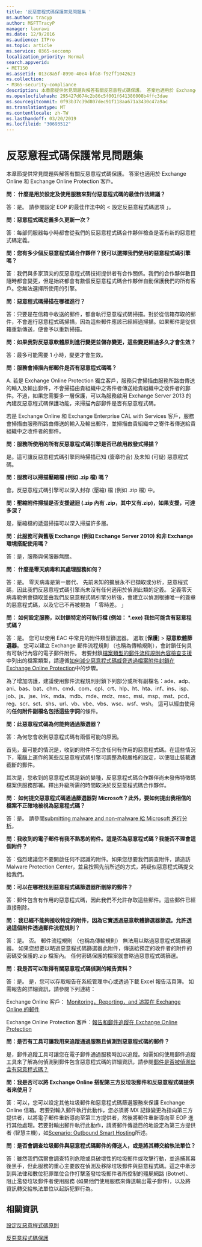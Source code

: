 ```yaml
---
title: '反惡意程式碼保護常見問題集 '
ms.author: tracyp
author: MSFTTracyP
manager: laurawi
ms.date: 12/9/2016
ms.audience: ITPro
ms.topic: article
ms.service: O365-seccomp
localization_priority: Normal
search.appverid:
- MET150
ms.assetid: 013c8a5f-8990-40e4-bfa8-f92ff1042623
ms.collection:
- M365-security-compliance
description: 本章節提供常見問題與解答有關反惡意程式碼保護。 答案也適用於 Exchange Online 和 Exchange Online Protection 客戶。
ms.openlocfilehash: 295427d674c2b86c5f001f641386008b4ffc3dae
ms.sourcegitcommit: 0f93b37c39d807dec91f118aa671a3430c47a9ac
ms.translationtype: MT
ms.contentlocale: zh-TW
ms.lasthandoff: 03/20/2019
ms.locfileid: "30693512"
---
```

# <a name="anti-malware-protection-faq"></a>反惡意程式碼保護常見問題集 

本章節提供常見問題與解答有關反惡意程式碼保護。 答案也適用於 Exchange Online 和 Exchange Online Protection 客戶。
  
 **問： 什麼是用於設定及使用服務來對付惡意程式碼的最佳作法建議？**
  
答：是。 請參閱<b0>設定 EOP 的最佳作法</b0>中的 < 設定反惡意程式碼選項 」。
  
 **問：惡意程式碼定義多久更新一次？**
  
答：每部伺服器每小時都會從我們的反惡意程式碼合作夥伴檢查是否有新的惡意程式碼定義。
  
 **問：您有多少個反惡意程式碼合作夥伴？我可以選擇我們使用的惡意程式碼引擎嗎？**
  
答：我們與多家頂尖的反惡意程式碼技術提供者有合作關係。我們的合作夥伴數目隨時都會變更，但是始終都會有數個反惡意程式碼合作夥伴自動保護我們的所有客戶。您無法選擇所使用的引擎。
  
 **問：惡意程式碼掃描在哪裡進行？**
  
答：只要是在信箱中收送的郵件，都會執行惡意程式碼掃描。對於從信箱存取的郵件，不會進行惡意程式碼掃描，因為這些郵件應該已經經過掃描。如果郵件是從信箱重新傳送，便會予以重新掃描。
  
 **問：如果我對反惡意軟體原則進行變更並儲存變更，這些變更經過多久才會生效？**
  
答：最多可能需要 1 小時，變更才會生效。
  
 **問：服務會掃描內部郵件是否有惡意程式碼嗎？**
  
A. 若是 Exchange Online Protection 獨立客戶，服務只會掃描由服務所路由傳送的輸入及輸出郵件，不會掃描由貴組織中之寄件者傳送給貴組織中之收件者的郵件。不過，如果您需要多一層保護，可以為服務啟用 Exchange Server 2013 的內建反惡意程式碼保護功能，來掃描內部郵件是否有惡意程式碼。
  
若是 Exchange Online 和 Exchange Enterprise CAL with Services 客戶，服務會掃描由服務所路由傳送的輸入及輸出郵件，並掃描由貴組織中之寄件者傳送給貴組織中之收件者的郵件。 
  
 **問：服務所使用的所有反惡意程式碼引擎是否已啟用啟發式掃描？**
  
是。這可讓反惡意程式碼引擎同時掃描已知 (簽章符合) 及未知 (可疑) 惡意程式碼。
  
 **問：服務可以掃描壓縮檔 (例如 .zip 檔) 嗎？**
  
會。反惡意程式碼引擎可以深入封存 (壓縮) 檔 (例如 .zip 檔) 中。
  
 **問：壓縮附件掃描是否支援遞迴 (.zip 內有 .zip，其中又有.zip)，如果支援，可達多深？**
  
是，壓縮檔的遞迴掃描可以深入掃描許多層。
  
 **問：此服務可與舊版 Exchange (例如 Exchange Server 2010) 和非 Exchange 環境搭配使用嗎？**
  
答：是，服務與伺服器無關。
  
 **問： 什麼是零天病毒和其處理服務如何？**
  
答：是。 零天病毒是第一層代、 先前未知的擴展永不已擷取或分析，惡意程式碼，因此我們反惡意程式碼引擎尚未沒有任何適用於偵測此類的定義。 定義零天病毒範例會擷取並由我們反惡意程式碼引擎分析後，會建立以偵測根據唯一的簽章的惡意程式碼，以及它已不再被視為 「 零時差。 」
  
 **問： 如何設定服務，以封鎖特定的可執行檔 (例如： \*.exe) 我怕可能含有惡意程式碼？**
  
答：是。 您可以使用 EAC 中常見的附件類型篩選器。 選取 [**保護**] \> **惡意軟體篩選器**。 您可以建立 Exchange 郵件流程規則 （也稱為傳輸規則），會封鎖任何具有可執行內容的電子郵件附件。 若要封鎖[檔案類型的郵件流程規則內容檢查支援](https://docs.microsoft.com/exchange/security-and-compliance/mail-flow-rules/inspect-message-attachments#supported-file-types-for-mail-flow-rule-content-inspection)中列出的檔案類型，請遵循[如何減少惡意程式碼威脅透過檔案附件封鎖在 Exchange Online Protection](https://support.microsoft.com/kb/2959596)中的步驟。
  
為了增加防護，建議使用郵件流程規則封鎖下列部分或所有副檔名：ade、adp、ani、bas、bat、chm、cmd、com、cpl、crt、hlp、ht、hta、inf、ins、isp、job、js、jse、lnk、mda、mdb、mde、mdz、msc、msi、msp、mst、pcd、reg、scr、sct、shs、url、vb、vbe、vbs、wsc、wsf、wsh。 這可以經由使用的**任何附件副檔名包括這些字詞**的條件。 
  
 **問：此惡意程式碼為何能夠通過篩選器？**
  
答：為何您會收到惡意程式碼有兩個可能的原因。
  
首先，最可能的情況是，收到的附件不包含任何有作用的惡意程式碼。在這些情況下，電腦上運作的某些反惡意程式碼引擎可調整為較嚴格的設定，以便阻止裝載遭截斷的郵件。
  
其次是，您收到的惡意程式碼是新的變種，反惡意程式碼合作夥伴尚未發佈特徵碼檔案供服務部署。釋出升級所需的時間取決於反惡意程式碼合作夥伴。
  
 **問： 如何提交惡意程式碼通過篩選器對 Microsoft？此外，要如何提出我相信的檔案不正確地被視為惡意程式碼？**
  
答：是。 請參閱[submitting malware and non-malware 給 Microsoft 進行分析](submitting-malware-and-non-malware-to-microsoft-for-analysis.md)。
  
 **問：我收到的電子郵件有我不熟悉的附件。這是否為惡意程式碼？我能否不理會這個附件？**
  
答：強烈建議您不要開啟任何不認識的附件。如果您想要我們調查附件，請造訪 Malware Protection Center，並且按照先前所述的方式，將疑似惡意程式碼提交給我們。
  
 **問：可以在哪裡找到惡意程式碼篩選器所刪除的郵件？**
  
答：郵件包含有作用的惡意程式碼，因此我們不允許存取這些郵件。這些郵件已經直接刪除。
  
 **問： 我已經不能夠接收特定的附件，因為它實透過惡意軟體篩選器篩選。允許透過這個附件透過郵件流程規則？**
  
答：是。 否。 郵件流程規則 （也稱為傳輸規則） 無法用以略過惡意程式碼篩選器。 如果您想要以略過惡意程式碼篩選器此附件，傳送給預定的收件者的附件的密碼受保護的.zip 檔案內。 任何密碼保護的檔案就會略過惡意程式碼篩選。
  
 **問：我是否可以取得有關惡意程式碼偵測的報告資料？**
  
答：是。 是，您可以存取報告在系統管理中心或透過下載 Excel 報告活頁簿。 如需報告的詳細資訊，請參閱下列連結： 
  
Exchange Online 客戶： [Monitoring，Reporting，and 追蹤在 Exchange Online 的郵件](http://technet.microsoft.com/library/87bdeeae-bd80-4a3b-95c5-62fbaf97c2e8.aspx)
  
Exchange Online Protection 客戶：[報告和郵件追蹤在 Exchange Online Protection](eop/reporting-and-message-trace-in-exchange-online-protection.md)
  
 **問：是否有工具可讓我用來追蹤通過服務且偵測到惡意程式碼的郵件？**
  
是，郵件追蹤工具可讓您在電子郵件通過服務時加以追蹤。如需如何使用郵件追蹤工具來了解為何偵測到郵件包含惡意程式碼的詳細資訊，請參閱[郵件是否被偵測出含有惡意程式碼？](http://technet.microsoft.com/library/aa49e3f9-a5b1-4410-aac2-ddbbf3f5bfb2.aspx#BKMB_Whywasamessagedetectedtocontainmalware)
  
 **問：我是否可以將 Exchange Online 搭配第三方反垃圾郵件和反惡意程式碼提供者來使用？**
  
答：可以，您可以設定其他垃圾郵件和惡意程式碼篩選服務來保護 Exchange Online 信箱。若要對輸入郵件執行此動作，您必須將 MX 記錄變更為指向第三方提供者，以將電子郵件重新導向至第三方提供者，然後將郵件重新導向至 EOP 進行其他處理。若要對輸出郵件執行此動作，請將郵件傳遞目的地設定為第三方提供者 (智慧主機)，如[Scenario: Outbound Smart Hosting](http://technet.microsoft.com/library/431b3f02-4efd-4bd3-94e7-eecd03f8ef5e.aspx)所述。
  
 **問：是否會調查垃圾郵件與惡意程式碼郵件的傳送人，或是將其轉交給執法單位？**
  
答：雖然我們偶爾會調查特別危險或具破壞性的垃圾郵件或攻擊行動，並追捕其幕後黑手，但此服務的重心主要放在偵測及移除垃圾郵件與惡意程式碼。這之中牽涉到與法律和數位犯罪單位合作打擊濫發垃圾郵件者所控制的殭屍網路 (Botnet)、阻止濫發垃圾郵件者使用服務 (如果他們使用服務來傳送輸出電子郵件)，以及將資訊轉交給執法單位以起訴犯罪行為。
  
## <a name="for-more-information"></a>相關資訊

[設定反惡意程式碼原則](configure-anti-malware-policies.md)
  
[反惡意程式碼保護](anti-malware-protection.md)
  

